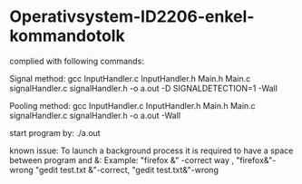 # Operativsystem-ID2206-enkel-kommandotolk

complied with following commands:

Signal method:
gcc InputHandler.c InputHandler.h Main.h Main.c signalHandler.c signalHandler.h -o a.out -D SIGNALDETECTION=1 -Wall

Pooling method:
gcc InputHandler.c InputHandler.h Main.h Main.c signalHandler.c signalHandler.h -o a.out -Wall

start program by:
./a.out

known issue:
To launch a background process it is required to have a space between program and &:
Example: "firefox &" -correct way , "firefox&"-wrong
"gedit test.txt &"-correct, "gedit test.txt&"-wrong 
